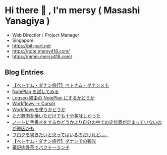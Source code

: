 # Hi there 👋 , I'm mersy ( Masashi Yanagiya )

- Web Directior / Project Manager
- Singapore
- https://bit-part.net
- https://note.mersy418.com/
- https://mmm.mersy418.com/

## Blog Entries
<!-- BLOG-POST-LIST:START -->
- [【ベトナム・ダナン旅行】ベトナム・ダナンメモ](https://mersy.hatenablog.com/entry/2025/01/16/072647)
- [NotePlan を試してみる](https://mersy.hatenablog.com/entry/2025/01/15/082254)
- [Logseq 経由の NotePlan にするかどうか](https://mersy.hatenablog.com/entry/2025/01/14/100902)
- [Workflowy → Cursor](https://mersy.hatenablog.com/entry/2025/01/13/082354)
- [Workflowyを使うかどうか](https://mersy.hatenablog.com/entry/2025/01/09/083343)
- [ただ豚肉を焼いただけでも十分美味しかった](https://mersy.hatenablog.com/entry/2025/01/08/233000)
- [ノートに手書きをするかどうかより自分の中での定位置が定まっていないのが原因かも](https://mersy.hatenablog.com/entry/2025/01/07/172900)
- [ブログを書きたいと思ってはいるのだけれど。。。](https://mersy.hatenablog.com/entry/2025/01/06/054441)
- [【ベトナム・ダナン旅行】ダナンでの観光](https://mersy.hatenablog.com/entry/2025/01/05/204735)
- [華記肉骨茶でバクテーランチ](https://mersy.hatenablog.com/entry/2025/01/04/184514)
<!-- BLOG-POST-LIST:END -->

